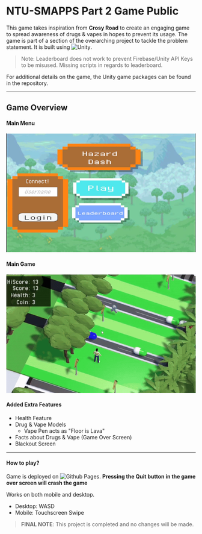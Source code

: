 # NTU-SMAPPS Part 2 Game Public

This game takes inspiration from **Crosy Road** to create an engaging game to spread awareness of drugs & vapes in hopes to prevent its usage. The game is part of a section of the overarching project to tackle the problem statement. It is built using ![Unity](https://unity.com/).

> Note: Leaderboard does not work to prevent Firebase/Unity API Keys to be misused.
>       Missing scripts in regards to leaderboard.

For additional details on the game, the Unity game packages can be found in the repository.

---
## Game Overview
#### Main Menu
![](https://github.com/defensivestance/ntu_smapps_part2dipgame/blob/main/mainmenuscreen.JPG)
#### Main Game
![](https://github.com/defensivestance/ntu_smapps_part2dipgame/blob/main/maingamescreen.gif)

#### Added Extra Features
- Health Feature
- Drug & Vape Models
  - Vape Pen acts as "Floor is Lava"
- Facts about Drugs & Vape (Game Over Screen)
- Blackout Screen
---

#### How to play?
Game is deployed on ![Github Pages](https://defensivestance.github.io/ntu_smapps_part2dipgame/).
**Pressing the Quit button in the game over screen will crash the game**

Works on both mobile and desktop.
- Desktop: WASD
- Mobile: Touchscreen Swipe


>**FINAL NOTE**: This project is completed and no changes will be made.
